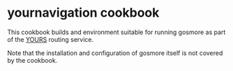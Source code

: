 # yournavigation cookbook

This cookbook builds and environment suitable for running gosmore as part of the
[YOURS](http://wiki.openstreetmap.org/wiki/YOURS) routing service.

Note that the installation and configuration of gosmore itself is not covered by the cookbook.
